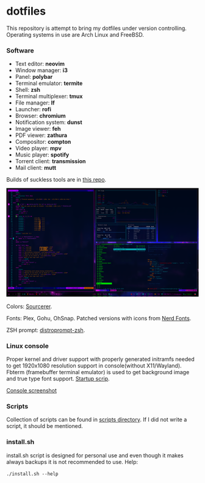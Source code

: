 # dotfiles

This repository is attempt to bring my dotfiles under version controlling. Operating systems in use are Arch Linux and FreeBSD.

### Software

+ Text editor:          **neovim**
+ Window manager:       **i3**
+ Panel:                **polybar**
+ Terminal emulator:    **termite**
+ Shell:                **zsh**
+ Terminal multiplexer: **tmux**
+ File manager:         **lf**
+ Launcher:             **rofi**
+ Browser:              **chromium**
+ Notification system:  **dunst**
+ Image viewer:         **feh**
+ PDF viewer:           **zathura**
+ Compositor:           **compton**
+ Video player:         **mpv**
+ Music player:         **spotify**
+ Torrent client:       **transmission**
+ Mail client:          **mutt**

Builds of suckless tools are in [this repo](https://github.com/mjturt/suckless).

![Screenshot](screenshots/screenshot.png?raw=true)

Colors: [Sourcerer](https://github.com/xero/sourcerer).

Fonts: Plex, Gohu, OhSnap. Patched versions with icons from [Nerd Fonts](https://github.com/ryanoasis/nerd-fonts).

ZSH prompt: [distroprompt-zsh](https://github.com/mjturt/distroprompt-zsh).

### Linux console

Proper kernel and driver support with properly generated initramfs needed to get 1920x1080 resolution support in console(without X11/Wayland). Fbterm (framebuffer terminal emulator) is used to get background image and true type font support. [Startup scrip](scripts/sh/fb).

[Console screenshot](screenshots/console.png?raw=true)

### Scripts

Collection of scripts can be found in [scripts directory](scripts). If I did not write a script, it should be mentioned.

### install.sh

install.sh script is designed for personal use and even though it makes always backups it is not recommended to use. Help:
```
./install.sh --help
```
